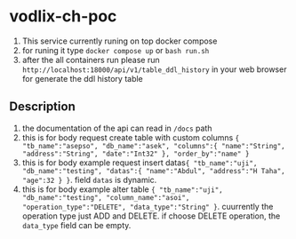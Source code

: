 # vodlix-ch-poc

1. This service currently runing on top docker compose
2. for runing it type `docker compose up` or `bash run.sh`
3. after the all containers run please run `http://localhost:18000/api/v1/table_ddl_history` in your web browser for generate the ddl history table

## Description
1. the documentation of the api can read in `/docs` path
2. this is for body request create table with custom columns `{
	"tb_name":"asepso",
	"db_name":"asek",
	"columns":{
		"name":"String",
		"address":"String",
		"date":"Int32"
	},
	"order_by":"name"
}
`
3. this is for body example request insert datas`
	{
		"tb_name":"uji",
		"db_name":"testing",
		"datas":{
			"name":"Abdul",
			"address":"H Taha",
			"age":32
		}
	}
`. field `datas` is dynamic.
4. this is for body example alter table `{
	"tb_name":"uji",
	"db_name":"testing",
	"column_name":"asoi",
	"operation_type":"DELETE",
	"data_type":"String"
}`. cuurrently the operation type just ADD and DELETE. if choose DELETE operation, the `data_type` field can be empty.

